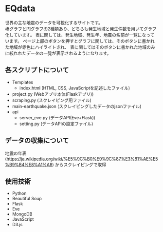 # EQdata

世界の主な地震のデータを可視化するサイトです。  
棒グラフと円グラフの2種類あり、どちらも発生地域と発生件数を用いてグラフ化しています。
表に関しては、発生地域、発生年、地震の名前が一覧になっています。
ページ上部のボタンを押すとグラフに関しては、そのボタンに書かれた地域が赤色にハイライトされ、
表に関してはそのボタンに書かれた地域のみに絞れれたデータの一覧が表示されるようになります。  

## 各スクリプトについて
- Templates
  - index.html  (HTML, CSS, JavaScriptを記述したファイル)
- project.py  (Webアプリ本体(Flaskアプリ))
- scraping.py  (スクレイピング用ファイル)
- main-earthquake.json  (スクレイピングしたデータのjsonファイル)
- api
  - server_eve.py  (データAPI(Eve+Flask))
  - setting.py  (データAPIの設定ファイル)
 

## データの収集について
地震の年表(https://ja.wikipedia.org/wiki/%E5%9C%B0%E9%9C%87%E3%81%AE%E5%B9%B4%E8%A1%A8) からスクレイピングで取得

## 使用技術
- Python
- Beautiful Soup
- Flask
- Eve
- MongoDB
- JavaScript
- D3.js
